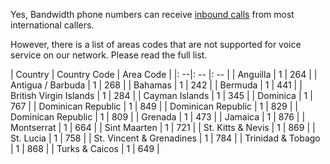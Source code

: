 Yes, Bandwidth phone numbers can receive [inbound calls](https://www.bandwidth.com/voice/#overview2) from most international callers.

However, there is a list of areas codes that are not supported for voice service on our network. Please read the full list.

| Country | Country Code | Area Code |
|: --|: -- |: -- |
| Anguilla | 1 | 264 |
| Antigua / Barbuda | 1 | 268 |
| Bahamas | 1 | 242 |
| Bermuda | 1 | 441 |
| British Virgin Islands | 1 | 284 |
| Cayman Islands | 1 | 345 |
| Dominica | 1 | 767 |
| Dominican Republic | 1 | 849 |
| Dominican Republic | 1 | 829 |
| Dominican Republic | 1 | 809 |
| Grenada | 1 | 473 |
| Jamaica | 1 | 876 |
| Montserrat | 1 | 664 |
| Sint Maarten | 1 | 721 |
| St. Kitts & Nevis | 1 | 869 |
| St. Lucia | 1 | 758 |
| St. Vincent & Grenadines | 1 | 784 |
| Trinidad & Tobago | 1 | 868 |
| Turks & Caicos | 1 | 649 |
